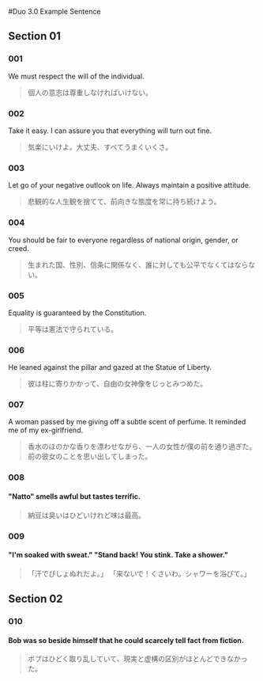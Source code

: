 #Duo 3.0 Example Sentence

## Section 01

### 001  
We must respect the will of the individual.
> 個人の意志は尊重しなければいけない。

### 002  
Take it easy. I can assure you that everything will turn out fine.
> 気楽にいけよ。大丈夫、すべてうまくいくさ。

### 003  
Let go of your negative outlook on life. Always maintain a positive attitude.
> 悲観的な人生観を捨てて、前向きな態度を常に持ち続けよう。

### 004  
You should be fair to everyone regardless of national origin, gender, or creed.
> 生まれた国、性別、信条に関係なく、誰に対しても公平でなくてはならない。

### 005  
Equality is guaranteed by the Constitution.
> 平等は憲法で守られている。

### 006  
He leaned against the pillar and gazed at the Statue of Liberty.
> 彼は柱に寄りかかって、自由の女神像をじっとみつめた。

### 007  
A woman passed by me giving off a subtle scent of perfume. It reminded me of my ex-girlfriend.
> 香水のほのかな香りを漂わせながら、一人の女性が僕の前を通り過ぎた。前の彼女のことを思い出してしまった。

### 008
#### "Natto" smells awful but tastes terrific.
> 納豆は臭いはひどいけれど味は最高。

### 009
#### "I'm soaked with sweat." "Stand back! You stink. Take a shower."
> 「汗でびしょぬれだよ。」 「来ないで！くさいわ。シャワーを浴びて。」

## Section 02

### 010  
#### Bob was so beside himself that he could scarcely tell fact from fiction.
> ボブはひどく取り乱していて、現実と虚構の区別がほとんどできなかった。